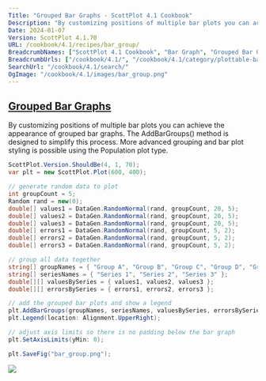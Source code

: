 ```yaml
---
Title: "Grouped Bar Graphs - ScottPlot 4.1 Cookbook"
Description: "By customizing positions of multiple bar plots you can achieve the appearance of grouped bar graphs. The AddBarGroups() method is designed to simplify this process. More advanced grouping and bar plot styling is possible using the Population plot type."
Date: 2024-01-07
Version: ScottPlot 4.1.70
URL: /cookbook/4.1/recipes/bar_group/
BreadcrumbNames: ["ScottPlot 4.1 Cookbook", "Bar Graph", "Grouped Bar Graphs"]
BreadcrumbUrls: ["/cookbook/4.1/", "/cookbook/4.1/category/plottable-bar-graph", "/cookbook/4.1/recipes/bar_group/"]
SearchUrl: "/cookbook/4.1/search/"
OgImage: "/cookbook/4.1/images/bar_group.png"
---
```


<h2><a id='grouped-bar-graphs' href='/cookbook/4.1/recipes/bar_group/'>Grouped Bar Graphs</a></h2>

By customizing positions of multiple bar plots you can achieve the appearance of grouped bar graphs. The AddBarGroups() method is designed to simplify this process. More advanced grouping and bar plot styling is possible using the Population plot type.

```cs
ScottPlot.Version.ShouldBe(4, 1, 70);
var plt = new ScottPlot.Plot(600, 400);

// generate random data to plot
int groupCount = 5;
Random rand = new(0);
double[] values1 = DataGen.RandomNormal(rand, groupCount, 20, 5);
double[] values2 = DataGen.RandomNormal(rand, groupCount, 20, 5);
double[] values3 = DataGen.RandomNormal(rand, groupCount, 20, 5);
double[] errors1 = DataGen.RandomNormal(rand, groupCount, 5, 2);
double[] errors2 = DataGen.RandomNormal(rand, groupCount, 5, 2);
double[] errors3 = DataGen.RandomNormal(rand, groupCount, 5, 2);

// group all data together
string[] groupNames = { "Group A", "Group B", "Group C", "Group D", "Group E" };
string[] seriesNames = { "Series 1", "Series 2", "Series 3" };
double[][] valuesBySeries = { values1, values2, values3 };
double[][] errorsBySeries = { errors1, errors2, errors3 };

// add the grouped bar plots and show a legend
plt.AddBarGroups(groupNames, seriesNames, valuesBySeries, errorsBySeries);
plt.Legend(location: Alignment.UpperRight);

// adjust axis limits so there is no padding below the bar graph
plt.SetAxisLimits(yMin: 0);

plt.SaveFig("bar_group.png");
```

<img src='../../images/bar_group.png' class='d-block mx-auto my-5' />


